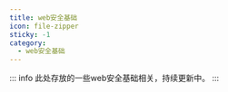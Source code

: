 ```yaml
---
title: web安全基础
icon: file-zipper
sticky: -1
category:
  - web安全基础
---
```

::: info
此处存放的一些web安全基础相关，持续更新中。
:::
<Catalog  />
